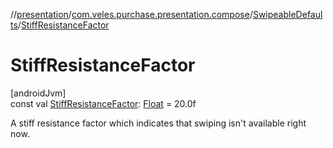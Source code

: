 //[presentation](../../../index.md)/[com.veles.purchase.presentation.compose](../index.md)/[SwipeableDefaults](index.md)/[StiffResistanceFactor](-stiff-resistance-factor.md)

# StiffResistanceFactor

[androidJvm]\
const val [StiffResistanceFactor](-stiff-resistance-factor.md): [Float](https://kotlinlang.org/api/latest/jvm/stdlib/kotlin/-float/index.html) = 20.0f

A stiff resistance factor which indicates that swiping isn't available right now.
